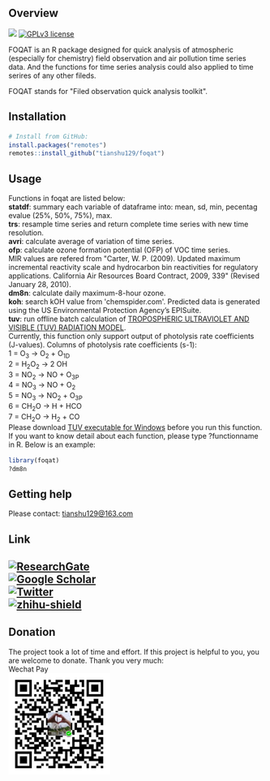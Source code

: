 
## Overview
![](https://img.shields.io/badge/language-R-blue.svg) [![GPLv3 license](https://img.shields.io/badge/License-GPLv3-deepgreen.svg)](http://perso.crans.org/besson/LICENSE.html)

FOQAT is an R package designed for quick analysis of atmospheric (especially for chemistry) field observation and air pollution time series data. And the functions for time series analysis could also applied to time serires of any other fileds. 

FOQAT stands for "Filed observation quick analysis toolkit".


## Installation

``` r
# Install from GitHub:
install.packages("remotes")
remotes::install_github("tianshu129/foqat")
```

## Usage
Functions in foqat are listed below:  
**statdf**: summary each variable of dataframe into: mean, sd, min, pecentag evalue (25%, 50%, 75%), max.  
**trs**: resample time series and return complete time series with new time resolution.  
**avri**: calculate average of variation of time series.  
**ofp**: calculate ozone formation potential (OFP) of VOC time series.  
MIR values are refered from "Carter, W. P. (2009). Updated maximum incremental reactivity scale and hydrocarbon bin reactivities for regulatory applications. California Air Resources Board Contract, 2009, 339" (Revised January 28, 2010).  
**dm8n**: calculate daily maximum-8-hour ozone.  
**koh**: search kOH value from 'chemspider.com'. Predicted data is generated using the US Environmental Protection Agency’s EPISuite.  
**tuv**: run offline batch calculation of [TROPOSPHERIC ULTRAVIOLET AND VISIBLE (TUV) RADIATION MODEL](https://www2.acom.ucar.edu/modeling/tropospheric-ultraviolet-and-visible-tuv-radiation-model).  
Currently, this function only support output of photolysis rate coefficients (J-values). 
Columns of photolysis rate coefficients (s-1):  
1 = O<sub>3</sub> -> O<sub>2</sub> + O<sub>1D</sub>  
2 = H<sub>2</sub>O<sub>2</sub> -> 2 OH  
3 = NO<sub>2</sub> -> NO + O<sub>3P</sub>  
4 = NO<sub>3</sub> -> NO + O<sub>2</sub>   
5 = NO<sub>3</sub> -> NO<sub>2</sub> + O<sub>3P</sub>  
6 = CH<sub>2</sub>O -> H + HCO  
7 = CH<sub>2</sub>O -> H<sub>2</sub> + CO  
Please download [TUV executable for Windows](https://www2.acom.ucar.edu/sites/default/files/modeling/tuv5.3.1.exe_.zip) before you run this function.  
If you want to know detail about each function, please type ?functionname in R. Below is an example:

``` r
library(foqat)
?dm8n
```

## Getting help

Please contact: tianshu129@163.com

## Link
[![ResearchGate](https://res-1.cloudinary.com/crunchbase-production/image/upload/c_lpad,h_256,w_256,f_auto,q_auto:eco/v1470150968/halqcskldv3ge9nkpjsq.png)](https://www.researchgate.net/profile/Tianshu_Chen)   
[![Google Scholar](https://scholar.google.com/intl/en/scholar/images/1x/scholar_logo_24dp.png)](https://scholar.google.com/citations?user=VfnzOQgAAAAJ&hl=en)  
[![Twitter](https://img.shields.io/twitter/follow/tichpi.svg?style=social&label=@tichpi)](https://twitter.com/tichpi)  
[![zhihu-shield]][zhihu]  
--------------------------------
[zhihu]:https://www.zhihu.com/people/chen-xiao-tian-92-92 "我的知乎，欢迎关注"
[zhihu-shield]:https://img.shields.io/badge/dynamic/json?color=0084ff&logo=zhihu&label=TichPi&query=%24.data.totalSubs&url=https%3A%2F%2Fapi.spencerwoo.com%2Fsubstats%2F%3Fsource%3Dzhihu%26queryKey%3Dchen-xiao-tian-92-92

## Donation

The project took a lot of time and effort. If this project is helpful to you, you are welcome to donate. Thank you very much:  
Wechat Pay  
<img src="./img/donation.jpg" width="200" height="200" alt="支付" align=center>
